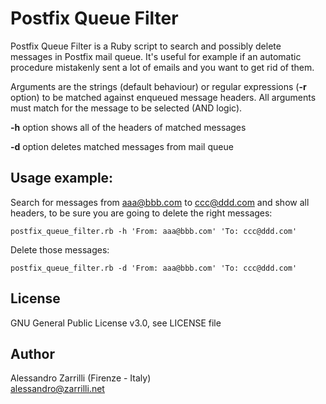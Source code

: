 # Postfix Queue Filter

Postfix Queue Filter is a Ruby script to search and possibly delete messages in Postfix mail queue. It's useful for example if an automatic procedure mistakenly sent a lot of emails and you want to get rid of them.

Arguments are the strings (default behaviour) or regular expressions (**-r** option) to be matched against enqueued message headers. All arguments must match for the message to be selected (AND logic).

**-h** option shows all of the headers of matched messages

**-d** option deletes matched messages from mail queue

## Usage example:

Search for messages from aaa@bbb.com to ccc@ddd.com and show all headers, to be sure you are going to delete the right messages:

`postfix_queue_filter.rb -h 'From: aaa@bbb.com' 'To: ccc@ddd.com'`

Delete those messages:

`postfix_queue_filter.rb -d 'From: aaa@bbb.com' 'To: ccc@ddd.com'`

## License

GNU General Public License v3.0, see LICENSE file

## Author

Alessandro Zarrilli (Firenze - Italy)  
alessandro@zarrilli.net
